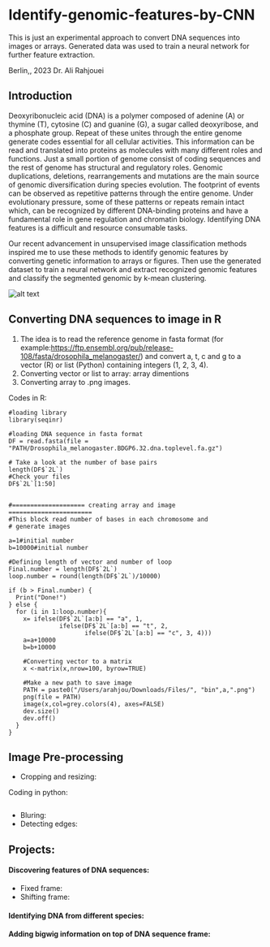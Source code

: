 # Identify-genomic-features-by-CNN
This is just an experimental approach to convert DNA sequences into images or arrays. Generated data was used to train a neural network for further feature extraction.

Berlin,, 2023
Dr. Ali Rahjouei

## Introduction
Deoxyribonucleic acid (DNA) is a polymer composed of adenine (A) or thymine (T), cytosine (C) and guanine (G), a sugar called deoxyribose, and a phosphate group. Repeat of these unites through the entire genome generate codes essential for all cellular activities. This information can be read and translated into proteins as molecules with many different roles and functions. Just a small portion of genome consist of coding sequences and the rest of genome has structural and regulatory roles. Genomic duplications, deletions, rearrangements and mutations are the main source of genomic diversification during species evolution. The footprint of events can be observed as repetitive patterns through the entire genome. Under evolutionary pressure, some of these patterns or repeats remain intact which, can be recognized by different DNA-binding proteins and have a fundamental role in gene regulation and chromatin biology. Identifying DNA features is a difficult and resource consumable tasks.

Our recent advancement in unsupervised image classification methods inspired me to use these methods to identify genomic features by converting genetic information to arrays or figures. Then use the generated dataset to train a neural network and extract recognized genomic features and classify the segmented genomic by k-mean clustering. 

![alt text](https://db3pap006files.storage.live.com/y4m3maGE76ySwNzy9fb3_UsoEq2H5UCNwDLYmiAo_nSZK0sFMJcTeAioVNaZeCVR92HYEqG9ZSRZ3b40zWh-w1py-51R_V9m8LlfU8GOBy5wWLSw5rZqfRhkkt8-tuD7qYnwOmZu9qhPR3f_RHL7vhzFOi3BmL5gZkyOIIZ335vsqjYkUsXl1IkUQFkg925p2sd?width=1522&height=507&cropmode=none)

## Converting DNA sequences to image in R
1) The idea is to read the reference genome in fasta format (for example:https://ftp.ensembl.org/pub/release-108/fasta/drosophila_melanogaster/) and convert a, t, c and g to a vector (R) or list (Python) containing integers (1, 2, 3, 4).
2) Converting vector or list to array: array dimentions
3) Converting array to .png images.

Codes in R:
```
#loading library
library(seqinr)

#loading DNA sequence in fasta format
DF = read.fasta(file = "PATH/Drosophila_melanogaster.BDGP6.32.dna.toplevel.fa.gz")

# Take a look at the number of base pairs
length(DF$`2L`)
#Check your files
DF$`2L`[1:50]


#==================== creating array and image  =======================
#This block read number of bases in each chromosome and 
# generate images

a=1#initial number
b=10000#initial number

#Defining length of vector and number of loop
Final.number = length(DF$`2L`)
loop.number = round(length(DF$`2L`)/10000)

if (b > Final.number) {
  Print("Done!")
} else {
  for (i in 1:loop.number){
    x= ifelse(DF$`2L`[a:b] == "a", 1,
              ifelse(DF$`2L`[a:b] == "t", 2,
                     ifelse(DF$`2L`[a:b] == "c", 3, 4)))
    a=a+10000
    b=b+10000
    
    #Converting vector to a matrix
    x <-matrix(x,nrow=100, byrow=TRUE)
    
    #Make a new path to save image
    PATH = paste0("/Users/arahjou/Downloads/Files/", "bin",a,".png")
    png(file = PATH)
    image(x,col=grey.colors(4), axes=FALSE)
    dev.size()
    dev.off()
  }
}
```
## Image Pre-processing
- Cropping and resizing:

Coding in python:
```
```
- Bluring:
- Detecting edges:

## Projects:
#### Discovering features of DNA sequences: 
- Fixed frame: 
- Shifting frame:
#### Identifying DNA from different species:
#### Adding bigwig information on top of DNA sequence frame:
